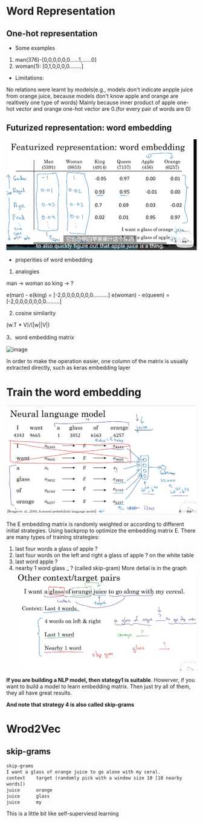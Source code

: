 # Word Representation

## One-hot representation
* Some examples
1. man(376)-[0,0,0,0,0,0......1,......0]
2. woman(1): [0,1,0,0,0,0........]
* Limitations:

No relations were learnt by models(e.g., models don't indicate anpple juice from orange juice, because models don't know apple and orange are realtively one type of words)
Mainly because inner product of apple one-hot vector and orange one-hot vector are 0.(for every pair of words are 0)

## Futurized representation: word embedding

<div align=center>
<img src="https://github.com/SuperrWu/Deep-Learning/blob/main/figures/word_embedding.PNG?raw=true">
</div>

* properities of word embedding
1. analogies

man -> woman  so king -> ?

e(man) - e(king) = [-2,0,0,0,0,0,0,0..........]
e(woman) - e(queen) = [-2,0,0,0,0,0,0,0.........]

2. cosine similarity

(w.T * V)/(|w||V|)

3、word embedding matrix

![image](https://user-images.githubusercontent.com/94330800/142990546-2e31293d-89a2-416a-8b49-97d650844b86.png)

In order to make the operation easier, one column of the matrix is usually extracted directly, such as keras embedding layer

# Train the word embedding
<div aligh=center>
  <img src="https://github.com/SuperrWu/Deep-Learning/blob/main/figures/Train_embedding.PNG?raw=true">
</div>

The E embedding matrix is randomly weighted or according to different initial strategies. Using backprop to optimize the embedding matrix E.
There are many types of training strategies:
1. last four words   a glass of apple ?
2. last four words on the left and right     a glass of apple ? on the white table
3. last word      apple ?
4. nearby 1 word        glass _ ? (called skip-gram)
More detial is in the graph
![img](https://github.com/SuperrWu/Deep-Learning/blob/main/figures/NLP_word_embeddin_context.PNG?raw=true)

**If you are building a NLP model, then stategy1 is suitable**. 
Howerver, if you want to build a model to learn embedding matrix. Then just try all of them, they all have great results.

**And note that strategy 4 is also called skip-grams**

# Wrod2Vec
## skip-grams
```
skip-grams
I want a glass of orange juice to go alone with my ceral.
context    target (randomly pick with a window size 10 [10 nearby words])
juice      orange
juice      glass
juice      my
```
This is a little bit like self-superviesd learning



